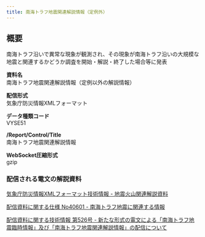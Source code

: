 ```yaml
---
title: 南海トラフ地震関連解説情報（定例外）
---
```


## 概要
南海トラフ沿いで異常な現象が観測され、その現象が南海トラフ沿いの大規模な地震と関連するかどうか調査を開始・解説・終了した場合等に発表

**資料名** <br/>
 南海トラフ地震関連解説情報（定例以外の解説情報）
 
**配信形式** <br/>
 気象庁防災情報XMLフォーマット

**データ種類コード** <br/>
 VYSE51
 
**/Report/Control/Title** <br/>
 南海トラフ地震関連解説情報

**WebSocket圧縮形式** <br/>
 gzip

### 配信される電文の解説資料
[気象庁防災情報XMLフォーマット技術情報 - 地震火山関連解説資料](https://dmdata.jp/docs/jma/manual/0101-0185.pdf#page=155) 
 
 
[配信資料に関する仕様 No40601 - 南海トラフ地震に関連する情報](https://www.data.jma.go.jp/suishin/shiyou/pdf/no40601)
 
 
[配信資料に関する技術情報 第526号 - 新たな形式の電文による「南海トラフ地震臨時情報」及び「南海トラフ地震関連解説情報」の配信について](https://dmdata.jp/docs/jma/technical/526.pdf)
